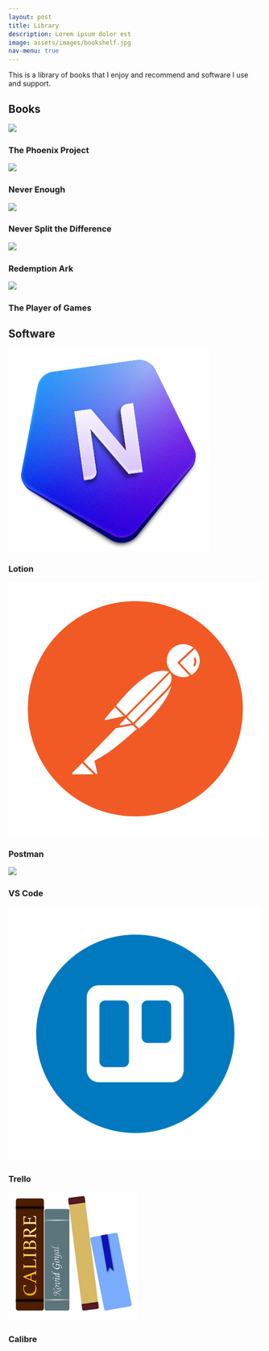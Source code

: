 ```yaml
---
layout: post
title: Library
description: Lorem ipsum dolor est
image: assets/images/bookshelf.jpg
nav-menu: true
---
```


<p>This is a library of books that I enjoy and recommend and software I use and support.</p>

<h2>Books</h2>
<div class="grid-container-book">
  <div class="grid-item grow">
    <a href="https://www.goodreads.com/book/show/17255186-the-phoenix-project" target="_blank">
    <img src="https://i.gr-assets.com/images/S/compressed.photo.goodreads.com/books/1361113128l/17255186.jpg">
    </a>
    <h3>The Phoenix Project</h3>
  </div>
  <div class="grid-item grow">
    <a href="https://www.goodreads.com/book/show/39999461-never-enough" target="_blank">
      <img src="https://i.gr-assets.com/images/S/compressed.photo.goodreads.com/books/1534081791l/39999461.jpg">
    </a>
    <h3>Never Enough</h3>
  </div>
  <div class="grid-item grow">
    <a href="https://www.goodreads.com/book/show/26156469-never-split-the-difference" target="_blank">
    <img src="https://i.gr-assets.com/images/S/compressed.photo.goodreads.com/books/1460910517l/26156469.jpg">
    </a>
    <h3>Never Split the Difference</h3>
  </div>
  <div class="grid-item grow">
    <a href="https://www.goodreads.com/book/show/89190.Redemption_Ark" target="_blank">
    <img src="https://i.gr-assets.com/images/S/compressed.photo.goodreads.com/books/1309206851l/89190.jpg">
    </a>
    <h3>Redemption Ark</h3>
  </div>
  <div class="grid-item grow">
    <a href="https://www.goodreads.com/book/show/18630.The_Player_of_Games" target="_blank">
    <img src="https://i.gr-assets.com/images/S/compressed.photo.goodreads.com/books/1386922873l/18630.jpg">
    </a>
    <h3>The Player of Games</h3>
  </div>
</div>
<h2>Software</h2>
<div class="grid-container-software">
  <div class="grid-item grow-software">
    <a href="https://github.com/puneetsl/lotion" target="_blank">
      <img src="./assets/images/lotion.png">
    </a>
    <h3>Lotion</h3>
  </div>
  <div class="grid-item grow-software">
    <a href="https://www.postman.com/" target="_blank">
      <img src="./assets/images/postman.png">
    </a>
    <h3>Postman</h3>
  </div>
  <div class="grid-item grow-software">
    <a href="https://github.com/microsoft/vscode" target="_blank">
      <img src="https://user-images.githubusercontent.com/49339/32078472-5053adea-baa7-11e7-9034-519002f12ac7.png">
    </a>
    <h3>VS Code</h3>
  </div>
  <div class="grid-item grow-software">
    <a href="https://trello.com/en-US" target="_blank">
      <img src="./assets/images/trello-512.png">
    </a>
    <h3>Trello</h3>
  </div>
    <div class="grid-item grow-software">
    <a href="https://github.com/kovidgoyal/calibre" target="_blank">
      <img src="./assets/images/calibre.png">
    </a>
    <h3>Calibre</h3>
  </div>
</div>